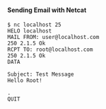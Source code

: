 #### Sending Email with Netcat

```
$ nc localhost 25
HELO localhost 
MAIL FROM: user@localhost.com
250 2.1.5 Ok
RCPT TO: root@localhost.com
250 2.1.5 Ok
DATA

Subject: Test Message
Hello Root!

.
QUIT
```
